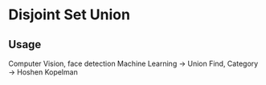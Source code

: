# Disjoint Set Union
## Usage
Computer Vision, face detection
Machine Learning
    -> Union Find, Category
    -> Hoshen Kopelman

